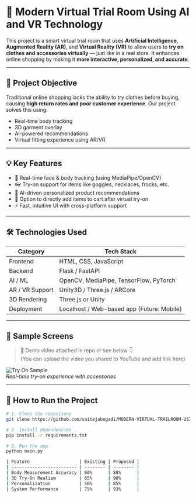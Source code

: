 # 👗 Modern Virtual Trial Room Using AI and VR Technology

This project is a smart virtual trial room that uses **Artificial Intelligence**, **Augmented Reality (AR)**, and **Virtual Reality (VR)** to allow users to **try on clothes and accessories virtually** — just like in a real store. It enhances online shopping by making it **more interactive, personalized, and accurate**.

---

## 📌 Project Objective

Traditional online shopping lacks the ability to try clothes before buying, causing **high return rates and poor customer experience**. Our project solves this using:

- Real-time body tracking
- 3D garment overlay
- AI-powered recommendations
- Virtual fitting experience using AR/VR

---

## 💡 Key Features

- 👤 Real-time face & body tracking (using MediaPipe/OpenCV)
- 👓 Try-on support for items like goggles, necklaces, frocks, etc.
- 🎯 AI-driven personalized product recommendations
- 🛒 Option to directly add items to cart after virtual try-on
- ⚡ Fast, intuitive UI with cross-platform support

---

## 🛠️ Technologies Used

| Category         | Tech Stack                                |
|------------------|--------------------------------------------|
| Frontend         | HTML, CSS, JavaScript                      |
| Backend          | Flask / FastAPI                            |
| AI / ML          | OpenCV, MediaPipe, TensorFlow, PyTorch     |
| AR / VR Support  | Unity3D / Three.js / ARCore                |
| 3D Rendering     | Three.js or Unity                          |
| Deployment       | Localhost / Web-based app (Future: Mobile) |

---

## 📸 Sample Screens

> 🎥 Demo video attached in repo or see below 👇  
> (You can upload the video you shared to YouTube and add link here)

![Try On Sample](assets/sample_tryon.png)  
*Real-time try-on experience with accessories*

---

## 🚀 How to Run the Project

```bash
# 1. Clone the repository
git clone https://github.com/saitejabogadi/MODERN-VIRTUAL-TRAILROOM-USING-AI-VR-TECHNOLOGY.git

# 2. Install dependencies
pip install -r requirements.txt

# 3. Run the app
python main.py

| Feature                   | Existing | Proposed |
| ------------------------- | -------- | -------- |
| Body Measurement Accuracy | 60%      | 88%      |
| 3D Try-On Realism         | 65%      | 90%      |
| Personalization           | 50%      | 85%      |
| System Performance        | 75%      | 93%      |

